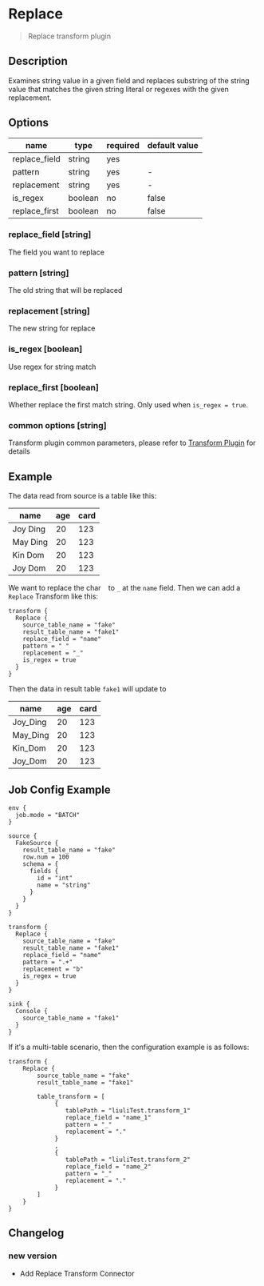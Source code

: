 # Replace

> Replace transform plugin

## Description

Examines string value in a given field and replaces substring of the string value that matches the given string literal or regexes with the given replacement.

## Options

|     name      |  type   | required | default value |
|---------------|---------|----------|---------------|
| replace_field | string  | yes      |               |
| pattern       | string  | yes      | -             |
| replacement   | string  | yes      | -             |
| is_regex      | boolean | no       | false         |
| replace_first | boolean | no       | false         |

### replace_field [string]

The field you want to replace

### pattern [string]

The old string that will be replaced

### replacement [string]

The new string for replace

### is_regex [boolean]

Use regex for string match

### replace_first [boolean]

Whether replace the first match string. Only used when `is_regex = true`.

### common options [string]

Transform plugin common parameters, please refer to [Transform Plugin](common-options.md) for details

## Example

The data read from source is a table like this:

|   name   | age | card |
|----------|-----|------|
| Joy Ding | 20  | 123  |
| May Ding | 20  | 123  |
| Kin Dom  | 20  | 123  |
| Joy Dom  | 20  | 123  |

We want to replace the char ` ` to `_` at the `name` field. Then we can add a `Replace` Transform like this:

```
transform {
  Replace {
    source_table_name = "fake"
    result_table_name = "fake1"
    replace_field = "name"
    pattern = " "
    replacement = "_"
    is_regex = true
  }
}
```

Then the data in result table `fake1` will update to

|   name   | age | card |
|----------|-----|------|
| Joy_Ding | 20  | 123  |
| May_Ding | 20  | 123  |
| Kin_Dom  | 20  | 123  |
| Joy_Dom  | 20  | 123  |

## Job Config Example

```
env {
  job.mode = "BATCH"
}

source {
  FakeSource {
    result_table_name = "fake"
    row.num = 100
    schema = {
      fields {
        id = "int"
        name = "string"
      }
    }
  }
}

transform {
  Replace {
    source_table_name = "fake"
    result_table_name = "fake1"
    replace_field = "name"
    pattern = ".+"
    replacement = "b"
    is_regex = true
  }
}

sink {
  Console {
    source_table_name = "fake1"
  }
}
```

If it's a multi-table scenario, then the configuration example is as follows:

```
transform {
    Replace {
        source_table_name = "fake"
        result_table_name = "fake1"

        table_transform = [
             {
                tablePath = "liuliTest.transform_1"
                replace_field = "name_1"
                pattern = "_"
                replacement = "."
             }
             ,
             {
                tablePath = "liuliTest.transform_2"
                replace_field = "name_2"
                pattern = "_"
                replacement = "."
             }
        ]
    }
}
```

## Changelog

### new version

- Add Replace Transform Connector

